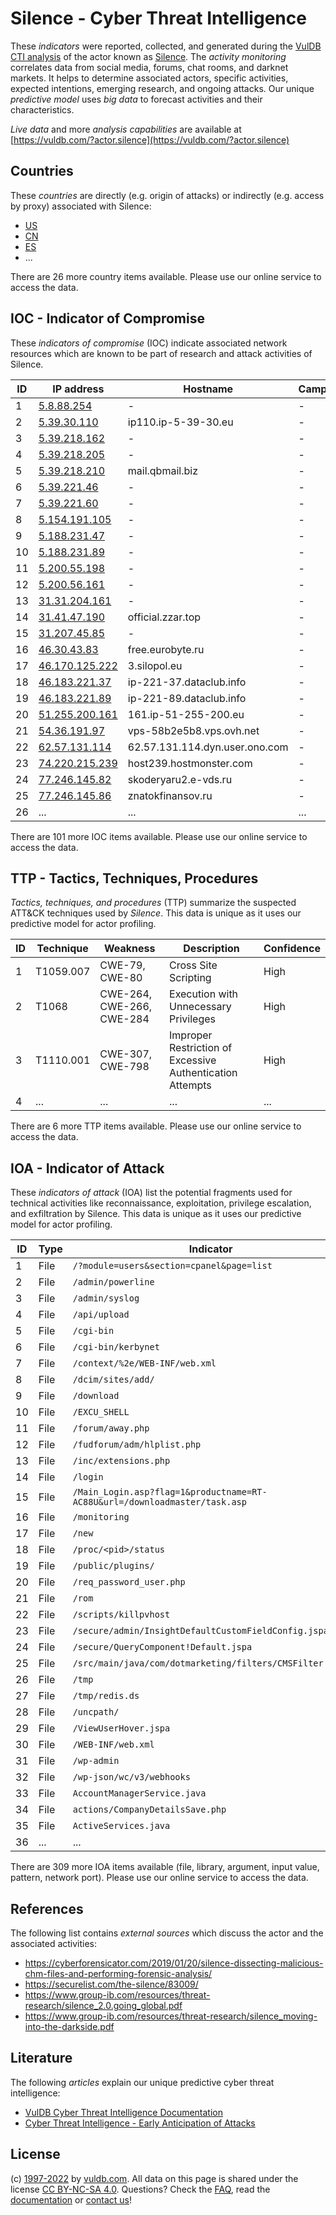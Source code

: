 # Silence - Cyber Threat Intelligence

These _indicators_ were reported, collected, and generated during the [VulDB CTI analysis](https://vuldb.com/?kb.cti) of the actor known as [Silence](https://vuldb.com/?actor.silence). The _activity monitoring_ correlates data from social media, forums, chat rooms, and darknet markets. It helps to determine associated actors, specific activities, expected intentions, emerging research, and ongoing attacks. Our unique _predictive model_ uses _big data_ to forecast activities and their characteristics.

_Live data_ and more _analysis capabilities_ are available at [https://vuldb.com/?actor.silence](https://vuldb.com/?actor.silence)

## Countries

These _countries_ are directly (e.g. origin of attacks) or indirectly (e.g. access by proxy) associated with Silence:

* [US](https://vuldb.com/?country.us)
* [CN](https://vuldb.com/?country.cn)
* [ES](https://vuldb.com/?country.es)
* ...

There are 26 more country items available. Please use our online service to access the data.

## IOC - Indicator of Compromise

These _indicators of compromise_ (IOC) indicate associated network resources which are known to be part of research and attack activities of Silence.

ID | IP address | Hostname | Campaign | Confidence
-- | ---------- | -------- | -------- | ----------
1 | [5.8.88.254](https://vuldb.com/?ip.5.8.88.254) | - | - | High
2 | [5.39.30.110](https://vuldb.com/?ip.5.39.30.110) | ip110.ip-5-39-30.eu | - | High
3 | [5.39.218.162](https://vuldb.com/?ip.5.39.218.162) | - | - | High
4 | [5.39.218.205](https://vuldb.com/?ip.5.39.218.205) | - | - | High
5 | [5.39.218.210](https://vuldb.com/?ip.5.39.218.210) | mail.qbmail.biz | - | High
6 | [5.39.221.46](https://vuldb.com/?ip.5.39.221.46) | - | - | High
7 | [5.39.221.60](https://vuldb.com/?ip.5.39.221.60) | - | - | High
8 | [5.154.191.105](https://vuldb.com/?ip.5.154.191.105) | - | - | High
9 | [5.188.231.47](https://vuldb.com/?ip.5.188.231.47) | - | - | High
10 | [5.188.231.89](https://vuldb.com/?ip.5.188.231.89) | - | - | High
11 | [5.200.55.198](https://vuldb.com/?ip.5.200.55.198) | - | - | High
12 | [5.200.56.161](https://vuldb.com/?ip.5.200.56.161) | - | - | High
13 | [31.31.204.161](https://vuldb.com/?ip.31.31.204.161) | - | - | High
14 | [31.41.47.190](https://vuldb.com/?ip.31.41.47.190) | official.zzar.top | - | High
15 | [31.207.45.85](https://vuldb.com/?ip.31.207.45.85) | - | - | High
16 | [46.30.43.83](https://vuldb.com/?ip.46.30.43.83) | free.eurobyte.ru | - | High
17 | [46.170.125.222](https://vuldb.com/?ip.46.170.125.222) | 3.silopol.eu | - | High
18 | [46.183.221.37](https://vuldb.com/?ip.46.183.221.37) | ip-221-37.dataclub.info | - | High
19 | [46.183.221.89](https://vuldb.com/?ip.46.183.221.89) | ip-221-89.dataclub.info | - | High
20 | [51.255.200.161](https://vuldb.com/?ip.51.255.200.161) | 161.ip-51-255-200.eu | - | High
21 | [54.36.191.97](https://vuldb.com/?ip.54.36.191.97) | vps-58b2e5b8.vps.ovh.net | - | High
22 | [62.57.131.114](https://vuldb.com/?ip.62.57.131.114) | 62.57.131.114.dyn.user.ono.com | - | High
23 | [74.220.215.239](https://vuldb.com/?ip.74.220.215.239) | host239.hostmonster.com | - | High
24 | [77.246.145.82](https://vuldb.com/?ip.77.246.145.82) | skoderyaru2.e-vds.ru | - | High
25 | [77.246.145.86](https://vuldb.com/?ip.77.246.145.86) | znatokfinansov.ru | - | High
26 | ... | ... | ... | ...

There are 101 more IOC items available. Please use our online service to access the data.

## TTP - Tactics, Techniques, Procedures

_Tactics, techniques, and procedures_ (TTP) summarize the suspected ATT&CK techniques used by _Silence_. This data is unique as it uses our predictive model for actor profiling.

ID | Technique | Weakness | Description | Confidence
-- | --------- | -------- | ----------- | ----------
1 | T1059.007 | CWE-79, CWE-80 | Cross Site Scripting | High
2 | T1068 | CWE-264, CWE-266, CWE-284 | Execution with Unnecessary Privileges | High
3 | T1110.001 | CWE-307, CWE-798 | Improper Restriction of Excessive Authentication Attempts | High
4 | ... | ... | ... | ...

There are 6 more TTP items available. Please use our online service to access the data.

## IOA - Indicator of Attack

These _indicators of attack_ (IOA) list the potential fragments used for technical activities like reconnaissance, exploitation, privilege escalation, and exfiltration by Silence. This data is unique as it uses our predictive model for actor profiling.

ID | Type | Indicator | Confidence
-- | ---- | --------- | ----------
1 | File | `/?module=users&section=cpanel&page=list` | High
2 | File | `/admin/powerline` | High
3 | File | `/admin/syslog` | High
4 | File | `/api/upload` | Medium
5 | File | `/cgi-bin` | Medium
6 | File | `/cgi-bin/kerbynet` | High
7 | File | `/context/%2e/WEB-INF/web.xml` | High
8 | File | `/dcim/sites/add/` | High
9 | File | `/download` | Medium
10 | File | `/EXCU_SHELL` | Medium
11 | File | `/forum/away.php` | High
12 | File | `/fudforum/adm/hlplist.php` | High
13 | File | `/inc/extensions.php` | High
14 | File | `/login` | Low
15 | File | `/Main_Login.asp?flag=1&productname=RT-AC88U&url=/downloadmaster/task.asp` | High
16 | File | `/monitoring` | Medium
17 | File | `/new` | Low
18 | File | `/proc/<pid>/status` | High
19 | File | `/public/plugins/` | High
20 | File | `/req_password_user.php` | High
21 | File | `/rom` | Low
22 | File | `/scripts/killpvhost` | High
23 | File | `/secure/admin/InsightDefaultCustomFieldConfig.jspa` | High
24 | File | `/secure/QueryComponent!Default.jspa` | High
25 | File | `/src/main/java/com/dotmarketing/filters/CMSFilter.java` | High
26 | File | `/tmp` | Low
27 | File | `/tmp/redis.ds` | High
28 | File | `/uncpath/` | Medium
29 | File | `/ViewUserHover.jspa` | High
30 | File | `/WEB-INF/web.xml` | High
31 | File | `/wp-admin` | Medium
32 | File | `/wp-json/wc/v3/webhooks` | High
33 | File | `AccountManagerService.java` | High
34 | File | `actions/CompanyDetailsSave.php` | High
35 | File | `ActiveServices.java` | High
36 | ... | ... | ...

There are 309 more IOA items available (file, library, argument, input value, pattern, network port). Please use our online service to access the data.

## References

The following list contains _external sources_ which discuss the actor and the associated activities:

* https://cyberforensicator.com/2019/01/20/silence-dissecting-malicious-chm-files-and-performing-forensic-analysis/
* https://securelist.com/the-silence/83009/
* https://www.group-ib.com/resources/threat-research/silence_2.0.going_global.pdf
* https://www.group-ib.com/resources/threat-research/silence_moving-into-the-darkside.pdf

## Literature

The following _articles_ explain our unique predictive cyber threat intelligence:

* [VulDB Cyber Threat Intelligence Documentation](https://vuldb.com/?kb.cti)
* [Cyber Threat Intelligence - Early Anticipation of Attacks](https://www.scip.ch/en/?labs.20201022)

## License

(c) [1997-2022](https://vuldb.com/?kb.changelog) by [vuldb.com](https://vuldb.com/?kb.about). All data on this page is shared under the license [CC BY-NC-SA 4.0](https://creativecommons.org/licenses/by-nc-sa/4.0/). Questions? Check the [FAQ](https://vuldb.com/?kb.faq), read the [documentation](https://vuldb.com/?kb) or [contact us](https://vuldb.com/?contact)!
